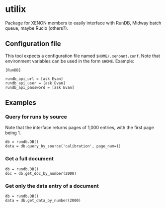 # utilix
Package for XENON members to easily interface with RunDB, Midway batch queue, maybe Rucio (others?). 

## Configuration file

This tool expects a configuration file named `$HOME/.xenonnt.conf`. Note that
environment variables can be used in the form `$HOME`. Example:

    [RunDB]

    rundb_api_url = [ask Evan]
    rundb_api_user = [ask Evan]
    rundb_api_password = [ask Evan]

## Examples

### Query for runs by source

Note that the interface returns pages of 1,000 entries, with the first page being 1.

    db = rundb.DB()
    data = db.query_by_source('calibration', page_num=1)

### Get a full document

    db = rundb.DB()
    doc = db.get_doc_by_number(2000)

### Get only the data entry of a document

    db = rundb.DB()
    data = db.get_data_by_number(2000)

    
